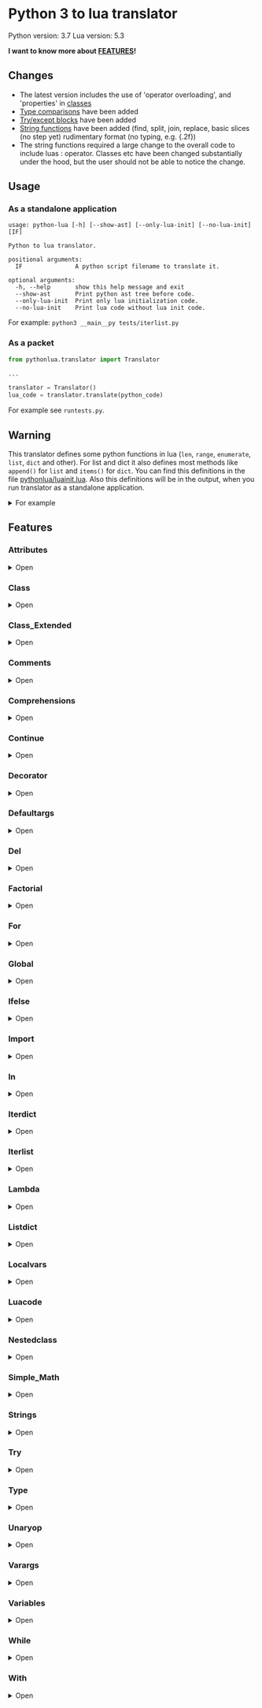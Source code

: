# Python 3 to lua translator

Python version: 3.7
Lua version: 5.3

**I want to know more about [FEATURES](#features)!**


## Changes

- The latest version includes the use of 'operator overloading', and 'properties' in [classes](#class_extended)
- [Type comparisons](#type) have been added
- [Try/except blocks](#try) have been added
- [String functions](#strings) have been added (find, split, join, replace, basic slices (no step yet) rudimentary format 
(no typing, e.g. {.2f})
- The string functions required a large change to the overall code to include luas : operator. Classes etc have been
changed substantially under the hood, but the user should not be able to notice the change.

## Usage

### As a standalone application
```
usage: python-lua [-h] [--show-ast] [--only-lua-init] [--no-lua-init] [IF]

Python to lua translator.

positional arguments:
  IF               A python script filename to translate it.

optional arguments:
  -h, --help       show this help message and exit
  --show-ast       Print python ast tree before code.
  --only-lua-init  Print only lua initialization code.
  --no-lua-init    Print lua code without lua init code.
```

For example: ```python3 __main__py tests/iterlist.py```

### As a packet
```python
from pythonlua.translator import Translator

...

translator = Translator()
lua_code = translator.translate(python_code)
````

For example see ```runtests.py```.


## Warning

This translator defines some python functions in lua (```len```, ```range```, ```enumerate```, ```list```, ```dict``` and other).
For list and dict it also defines most methods like ```append()``` for ```list``` and ```items()``` for ```dict```.
You can find this definitions in the file [pythonlua/luainit.lua](./pythonlua/luainit.lua).
Also this definitions will be in the output, when you run translator as a standalone application.

<details><summary>For example</summary>
<p>

```lua
local string_meta = getmetatable("")
string_meta.__add = function(v1, v2)
    if type(v1) == "string" and type(v2) == "string" then
        return v1 .. v2
    end
    return v1 + v2
end

local str = tostring
local int = tonumber

local function len(t)
    return #t
end

local function range(from, to, step)
    assert(from ~= nil)
    
    if to == nil then
        to = from
        from = 1        
    end
    
    if step == nil then
        step = to > from and 1 or -1
    end

    local i = from
    
    return function()
        ret = i
        if (step > 0 and i > to) or (step < 0 and i < to) then
            return nil
        end
        
        i = i + step
        return ret
    end
end

local function list(t)
    local methods = {}

    methods.append = function(value)
        table.insert(t, value)
    end

    local iterator_index = nil

    setmetatable(t, {
        __index = function(self, index)
            if type(index) == "number" and index < 0 then
                return rawget(t, #t + index + 1)
            end

            return methods[index]
        end,
        __call = function(self, _, idx)
            if idx == nil and iterator_index ~= nil then
                iterator_index = nil
            end

            local v = nil
            iterator_index, v = next(t, iterator_index)

            return v
        end,
    })
    return t
end

function dict(t)
    local methods = {}
    
    methods.items = function()
         return pairs(t)
    end

    local key_index = nil
    
    setmetatable(t, {
        __index = methods,
        __call = function(self, _, idx)
            if idx == nil and key_index ~= nil then
                key_index = nil
            end

            key_index, _ = next(t, key_index)

            return key_index
        end,
    })
    
    return t
end

function enumerate(t, start)
    start = start or 1

    local i, v = next(t, nil)
    return function()
        local index, value = i, v
        i, v = next(t, i)

        if index == nil then
            return nil
        end

        return index + start - 1, value
    end
end
local a, b, c = 1, 2, 3
print(a, b, c)
a, b = nil, nil
print(a, b, c)
c = nil
print(a, b, c)
```
</details>

## Features



### Attributes
<details><summary>Open</summary>
<p>
Python code:

```python
foo.bar.baz.one.two.three("Hello, world!")
```
</p>
<p>
Lua code:

```lua
foo.bar.baz.one.two:three(("Hello, world!"))
```
</p>
<p>
Output:


</p>
</details>

### Class
<details><summary>Open</summary>
<p>
Python code:

```python
class Animal:
    PLANET = "Earth"

    def __init__(self, name):
        self.name = name

    def say_hello(self):
        print("Hello, my name is: " + self.name + "!")

    @staticmethod
    def statichello(msg):
        print(msg+" from staticmethod")


class Dog(Animal):
    def say_hello(self):
        print("Hello, my name is: " + self.name + "!")
        self.bark()

    def bark(self):
        print("Bark! Bark! Bark!")


sparky = Animal("Sparky")
barky = Dog("Barky")

sparky.say_hello()
barky.say_hello()

barky.bark()

print("Animal.PLANET = ", Animal.PLANET)
print("sparky.PLANET = ", sparky.PLANET)
print("barky.PLANET = ", barky.PLANET)

Animal.PLANET = "Mars"

print("Animal.PLANET = ", Animal.PLANET)
print("sparky.PLANET = ", sparky.PLANET)

Animal.statichello("Hello")
Dog.statichello("Hello")
```
</p>
<p>
Lua code:

```lua
local Animal = class(function(Animal)
    Animal.PLANET = ("Earth")
    function Animal.__init__(self, name)
        self.name = name
    end
    function Animal.say_hello(self)
        print(((("Hello, my name is: ") + self.name) + ("!")))
    end
    Animal.statichello = staticmethod(function(msg)
        print((msg + (" from staticmethod")))
    end)
    return Animal
end, "Animal", {}, {}, {})
local Dog = class(function(Dog)
    function Dog.say_hello(self)
        print(((("Hello, my name is: ") + self.name) + ("!")))
        self:bark()
    end
    function Dog.bark(self)
        print(("Bark! Bark! Bark!"))
    end
    return Dog
end, "Dog", {Animal}, {}, {})
local sparky = Animal(("Sparky"))
local barky = Dog(("Barky"))
sparky:say_hello()
barky:say_hello()
barky:bark()
print(("Animal.PLANET = "), Animal.PLANET)
print(("sparky.PLANET = "), sparky.PLANET)
print(("barky.PLANET = "), barky.PLANET)
Animal.PLANET = ("Mars")
print(("Animal.PLANET = "), Animal.PLANET)
print(("sparky.PLANET = "), sparky.PLANET)
Animal:statichello(("Hello"))
Dog:statichello(("Hello"))
```
</p>
<p>
Output:

Hello, my name is: Sparky!
Hello, my name is: Barky!
Bark! Bark! Bark!
Bark! Bark! Bark!
Animal.PLANET = 	Earth
sparky.PLANET = 	Earth
barky.PLANET = 	Earth
Animal.PLANET = 	Mars
sparky.PLANET = 	Mars
Hello from staticmethod
Hello from staticmethod

</p>
</details>

### Class_Extended
<details><summary>Open</summary>
<p>
Python code:

```python
class example:
    def __init__(self, v):
        self.value = v

    def __add__(self, other):
        return example(self.value+other.value)

    def __sub__(self, other):
        return example(self.value-other.value)

    def __mul__(self, other):
        return example(self.value*other.value)

    def __truediv__(self, other):
        return example(self.value/other.value)

    def __lt__(self, other):
        return self.value < other.value

    def __str__(self):
        return str(self.value)


    def __contains__(self, item):
        if isinstance(item, str):
            return True
        return False

    @property
    def prop(self):
        return self.value

    @prop.setter
    def prop(self,new):
        if new > 5:
            self.value = new


a = example(5)
b = example(6)
print(a+b)
print(a-b)
print(a*b)
print(a/b)
print(a.prop)
a.prop = 4
print(a.prop)
a.prop = 6
print(a.prop)

if "string" in a:
    print("yes")
if 1 in a:
    print("no")
```
</p>
<p>
Lua code:

```lua
local example = class(function(example)
    function example.__init__(self, v)
        self.value = v
    end
    function example.__add__(self, other)
        return example((self.value + other.value))
    end
    function example.__sub__(self, other)
        return example((self.value - other.value))
    end
    function example.__mul__(self, other)
        return example((self.value * other.value))
    end
    function example.__truediv__(self, other)
        return example((self.value / other.value))
    end
    function example.__lt__(self, other)
        return (self.value < other.value)
    end
    function example.__str__(self)
        return str(self.value)
    end
    function example.__contains__(self, item)
        if isinstance(item, str) then
            return true
        end
        return false
    end
    example.prop = property(function(self)
        return self.value
    end)
    example.prop = example.prop:setter(function(self, new)
        if (new > 5) then
            self.value = new
        end
    end)
    return example
end, "example", {}, {__add = "__add__", __sub = "__sub__", __mul = "__mul__", __div = "__truediv__", __lt = "__lt__", __tostring = "__str__", __in = "__contains__"}, {prop = "example.prop"})
local a = example(5)
local b = example(6)
print((a + b))
print((a - b))
print((a * b))
print((a / b))
print(a.prop)
a.prop = 4
print(a.prop)
a.prop = 6
print(a.prop)
if (operator_in(("string"), a)) then
    print(("yes"))
end
if (operator_in(1, a)) then
    print(("no"))
end
```
</p>
<p>
Output:

11
-1
30
0.83333333333333
5
5
6
yes

</p>
</details>

### Comments
<details><summary>Open</summary>
<p>
Python code:

```python
"""Documentation comments test"""

class Animal:
    """Class-level docstring"""
    pass

def foo():
    """Function-level docstring"""
    pass

name = "John " + "Parrish"

print(name)
print("Hello!")

```
</p>
<p>
Lua code:

```lua
--[[ Documentation comments test ]]
local Animal = class(function(Animal)
    --[[ Class-level docstring ]]
    return Animal
end, "Animal", {}, {}, {})
local function foo()
    --[[ Function-level docstring ]]
end
local name = (("John ") + ("Parrish"))
print(name)
print(("Hello!"))
```
</p>
<p>
Output:

John Parrish
Hello!

</p>
</details>

### Comprehensions
<details><summary>Open</summary>
<p>
Python code:

```python

a = [i * j for i in range(5) for j in range(3) if i * j % 2 == 0 and i > 0 and j > 0]

for item in a:
    print(item)

lst = ["a","b","c","d","e"]
b = {lst[i]: i ** 2 for i in range(5)}

for k in lst:
    print(k,b[k])
```
</p>
<p>
Lua code:

```lua
local a = (function() local result = list {} for i in range(5) do for j in range(3) do if (((math.fmod((i * j), 2)) == 0) and (i > 0) and (j > 0)) then result:append((i * j)) end end end return result end)()
for item in a do
    print(item)
    ::loop_label_1::
end
local lst = list {("a"), ("b"), ("c"), ("d"), ("e")}
local b = (function() local result = dict {} for i in range(5) do result[lst[i]] = (math.pow(i, 2)) end return result end)()
for k in lst do
    print(k, b[k])
    ::loop_label_2::
end
```
</p>
<p>
Output:

2
2
4
6
4
8
a	0.0
b	1.0
c	4.0
d	9.0
e	16.0

</p>
</details>

### Continue
<details><summary>Open</summary>
<p>
Python code:

```python
for i in range(10):
    if i == 5:
        continue
    for j in range(10):
        if j == 7:
            continue
        print(i, " * ", j, " = ", i * j)
```
</p>
<p>
Lua code:

```lua
for i in range(10) do
    if (i == 5) then
        goto loop_label_3
    end
    for j in range(10) do
        if (j == 7) then
            goto loop_label_4
        end
        print(i, (" * "), j, (" = "), (i * j))
        ::loop_label_4::
    end
    ::loop_label_3::
end
```
</p>
<p>
Output:

0	 * 	0	 = 	0
0	 * 	1	 = 	0
0	 * 	2	 = 	0
0	 * 	3	 = 	0
0	 * 	4	 = 	0
0	 * 	5	 = 	0
0	 * 	6	 = 	0
0	 * 	8	 = 	0
0	 * 	9	 = 	0
1	 * 	0	 = 	0
1	 * 	1	 = 	1
1	 * 	2	 = 	2
1	 * 	3	 = 	3
1	 * 	4	 = 	4
1	 * 	5	 = 	5
1	 * 	6	 = 	6
1	 * 	8	 = 	8
1	 * 	9	 = 	9
2	 * 	0	 = 	0
2	 * 	1	 = 	2
2	 * 	2	 = 	4
2	 * 	3	 = 	6
2	 * 	4	 = 	8
2	 * 	5	 = 	10
2	 * 	6	 = 	12
2	 * 	8	 = 	16
2	 * 	9	 = 	18
3	 * 	0	 = 	0
3	 * 	1	 = 	3
3	 * 	2	 = 	6
3	 * 	3	 = 	9
3	 * 	4	 = 	12
3	 * 	5	 = 	15
3	 * 	6	 = 	18
3	 * 	8	 = 	24
3	 * 	9	 = 	27
4	 * 	0	 = 	0
4	 * 	1	 = 	4
4	 * 	2	 = 	8
4	 * 	3	 = 	12
4	 * 	4	 = 	16
4	 * 	5	 = 	20
4	 * 	6	 = 	24
4	 * 	8	 = 	32
4	 * 	9	 = 	36
6	 * 	0	 = 	0
6	 * 	1	 = 	6
6	 * 	2	 = 	12
6	 * 	3	 = 	18
6	 * 	4	 = 	24
6	 * 	5	 = 	30
6	 * 	6	 = 	36
6	 * 	8	 = 	48
6	 * 	9	 = 	54
7	 * 	0	 = 	0
7	 * 	1	 = 	7
7	 * 	2	 = 	14
7	 * 	3	 = 	21
7	 * 	4	 = 	28
7	 * 	5	 = 	35
7	 * 	6	 = 	42
7	 * 	8	 = 	56
7	 * 	9	 = 	63
8	 * 	0	 = 	0
8	 * 	1	 = 	8
8	 * 	2	 = 	16
8	 * 	3	 = 	24
8	 * 	4	 = 	32
8	 * 	5	 = 	40
8	 * 	6	 = 	48
8	 * 	8	 = 	64
8	 * 	9	 = 	72
9	 * 	0	 = 	0
9	 * 	1	 = 	9
9	 * 	2	 = 	18
9	 * 	3	 = 	27
9	 * 	4	 = 	36
9	 * 	5	 = 	45
9	 * 	6	 = 	54
9	 * 	8	 = 	72
9	 * 	9	 = 	81

</p>
</details>

### Decorator
<details><summary>Open</summary>
<p>
Python code:

```python
def strong(old_fun):
    def wrapper(*args):
        s = "<strong>" + old_fun(*args) + "</strong>"
        return s
    return wrapper

def italic(old_fun):
    def wrapper(*args):
        s = "<em>" + old_fun(*args) + "</em>"
        return s
    return wrapper

@italic
@strong
def hello(name):
    return "Hello, " + name + "!"

print(hello("John"))
```
</p>
<p>
Lua code:

```lua
local function strong(old_fun)
    local function wrapper(...)
        local args = list {...}
        local s = ((("<strong>") + old_fun(unpack(args))) + ("</strong>"))
        return s
    end
    return wrapper
end
local function italic(old_fun)
    local function wrapper(...)
        local args = list {...}
        local s = ((("<em>") + old_fun(unpack(args))) + ("</em>"))
        return s
    end
    return wrapper
end
local hello = italic(strong(function(name)
    return ((("Hello, ") + name) + ("!"))
end))
print(hello(("John")))
```
</p>
<p>
Output:

<em><strong>Hello, John!</strong></em>

</p>
</details>

### Defaultargs
<details><summary>Open</summary>
<p>
Python code:

```python
def hello(name, age=20, nickname="", *args):
    print("Hello, my name is " + name + " and I'm " + str(age))
    print("My nickname is " + nickname)

hello("John", 12, "antikiller")
hello("Josh", 45)
hello("Jane")

```
</p>
<p>
Lua code:

```lua
local function hello(name, age, nickname, ...)
    age = age or 20
    nickname = nickname or ("")
    local args = list {...}
    print((((("Hello, my name is ") + name) + (" and I'm ")) + str(age)))
    print((("My nickname is ") + nickname))
end
hello(("John"), 12, ("antikiller"))
hello(("Josh"), 45)
hello(("Jane"))
```
</p>
<p>
Output:

Hello, my name is John and I'm 12
My nickname is antikiller
Hello, my name is Josh and I'm 45
My nickname is 
Hello, my name is Jane and I'm 20
My nickname is 

</p>
</details>

### Del
<details><summary>Open</summary>
<p>
Python code:

```python
a, b, c = 1, 2, 3
print(a, b, c)
del a, b
print(a, b, c)
del c
print(a, b, c)
```
</p>
<p>
Lua code:

```lua
local a, b, c = 1, 2, 3
print(a, b, c)
a, b = nil, nil
print(a, b, c)
c = nil
print(a, b, c)
```
</p>
<p>
Output:

1	2	3
nil	nil	3
nil	nil	nil

</p>
</details>

### Factorial
<details><summary>Open</summary>
<p>
Python code:

```python
def factorial(value):
    return 1 if value == 0 else value * factorial(value - 1)

print(factorial(5))
print(factorial(10))
print(factorial(3))
print(factorial(0))

```
</p>
<p>
Lua code:

```lua
local function factorial(value)
    return (value == 0) and 1 or (value * factorial((value - 1)))
end
print(factorial(5))
print(factorial(10))
print(factorial(3))
print(factorial(0))
```
</p>
<p>
Output:

120
3628800
6
1

</p>
</details>

### For
<details><summary>Open</summary>
<p>
Python code:

```python
for i in range(10):
    print(i)

k = [1, 2, 3]
print(len(k))
```
</p>
<p>
Lua code:

```lua
for i in range(10) do
    print(i)
    ::loop_label_5::
end
local k = list {1, 2, 3}
print(len(k))
```
</p>
<p>
Output:

0
1
2
3
4
5
6
7
8
9
3

</p>
</details>

### Global
<details><summary>Open</summary>
<p>
Python code:

```python
foo = 42

def bar():
    global foo
    foo = 34

print("foo = ", foo)
bar()
print("foo = ", foo)
```
</p>
<p>
Lua code:

```lua
local foo = 42
local function bar()
    foo = 34
end
print(("foo = "), foo)
bar()
print(("foo = "), foo)
```
</p>
<p>
Output:

foo = 	42
foo = 	34

</p>
</details>

### Ifelse
<details><summary>Open</summary>
<p>
Python code:

```python
a = 45
b = 0

if a > 5 and b < 34:
    print("a > 5")
    if a >= 45:
        print("a >= 45")
    else:
        print("a < 45")
elif a < 5:
    print("a < 5")
else:
    print("a == 5")

if a == 45:
    print("a == 45")

x = 100
if 50 < x < 150:
    print("50 < x < 150")
else:
    print("Something wrong.")
```
</p>
<p>
Lua code:

```lua
local a = 45
local b = 0
if ((a > 5) and (b < 34)) then
    print(("a > 5"))
    if (a >= 45) then
        print(("a >= 45"))
    else
        print(("a < 45"))
    end
elseif (a < 5) then
    print(("a < 5"))
else
    print(("a == 5"))
end
if (a == 45) then
    print(("a == 45"))
end
local x = 100
if (50 < x and x < 150) then
    print(("50 < x < 150"))
else
    print(("Something wrong."))
end
```
</p>
<p>
Output:

a > 5
a >= 45
a == 45
50 < x < 150

</p>
</details>

### Import
<details><summary>Open</summary>
<p>
Python code:

```python
import foo.bar
import bar as bar_ex
```
</p>
<p>
Lua code:

```lua
local bar = require("foo.bar")
local bar_ex = require("bar")
```
</p>
<p>
Output:


</p>
</details>

### In
<details><summary>Open</summary>
<p>
Python code:

```python
a = [1, 2, 3, 4]
b = {
    "name": "John",
    "age": 42,
}

c = "Hello, world!"

if 2 < 3:
    print("2 < 3")

print(1 in a)
print(2 in a)
print(5 in a)
print("name" in b)
print("surname" in b)
print("Hell" in c)
print("world" in c)
print("Foo" in c)
print("Hells" not in c)
```
</p>
<p>
Lua code:

```lua
local a = list {1, 2, 3, 4}
local b = dict {[("name")] = ("John"), [("age")] = 42}
local c = ("Hello, world!")
if (2 < 3) then
    print(("2 < 3"))
end
print((operator_in(1, a)))
print((operator_in(2, a)))
print((operator_in(5, a)))
print((operator_in(("name"), b)))
print((operator_in(("surname"), b)))
print((operator_in(("Hell"), c)))
print((operator_in(("world"), c)))
print((operator_in(("Foo"), c)))
print((not operator_in(("Hells"), c)))
```
</p>
<p>
Output:

2 < 3
true
true
false
true
false
true
true
false
true

</p>
</details>

### Iterdict
<details><summary>Open</summary>
<p>
Python code:

```python
book = {
    "title": "Harry Potter and the philosopher's stone",
    "author": "J. K. Rowling",
    "year": 1997,
}

k = 0
for i in book:
    k += 1
    if k > 1:
        break

for i in book:
    pass

```
</p>
<p>
Lua code:

```lua
local book = dict {[("title")] = ("Harry Potter and the philosopher's stone"), [("author")] = ("J. K. Rowling"), [("year")] = 1997}
local k = 0
for i in book do
    k = (k + 1)
    if (k > 1) then
        break
    end
    ::loop_label_6::
end
for i in book do
    ::loop_label_7::
end
```
</p>
<p>
Output:


</p>
</details>

### Iterlist
<details><summary>Open</summary>
<p>
Python code:

```python
a = [1, 4, 8, 16, 52, 34, 78, 342]

k = 0

strange_sum = 0
for i in a:
    k += 1
    if k > 3:
        break

    print("Current i is: ", i)
    strange_sum += i

print("After break: ")

for i in a:
    print("Current i is: ", i)
    strange_sum += i

print("Some strange sum is: ", strange_sum)
```
</p>
<p>
Lua code:

```lua
local a = list {1, 4, 8, 16, 52, 34, 78, 342}
local k = 0
local strange_sum = 0
for i in a do
    k = (k + 1)
    if (k > 3) then
        break
    end
    print(("Current i is: "), i)
    strange_sum = (strange_sum + i)
    ::loop_label_8::
end
print(("After break: "))
for i in a do
    print(("Current i is: "), i)
    strange_sum = (strange_sum + i)
    ::loop_label_9::
end
print(("Some strange sum is: "), strange_sum)
```
</p>
<p>
Output:

Current i is: 	1
Current i is: 	4
Current i is: 	8
After break: 
Current i is: 	1
Current i is: 	4
Current i is: 	8
Current i is: 	16
Current i is: 	52
Current i is: 	34
Current i is: 	78
Current i is: 	342
Some strange sum is: 	548

</p>
</details>

### Lambda
<details><summary>Open</summary>
<p>
Python code:

```python
sqr = lambda x: x * x
print(sqr(2))
print(sqr(8))
```
</p>
<p>
Lua code:

```lua
local sqr = function(x) return (x * x) end
print(sqr(2))
print(sqr(8))
```
</p>
<p>
Output:

4
64

</p>
</details>

### Listdict
<details><summary>Open</summary>
<p>
Python code:

```python
a = [1, 2, 5]
b = [
    [1, 2, 3],
    [4, 5, 6],
    [7, 8, 9],
]

c = {
    "firstname": "John",
    "lastname": "Doe",
    "age": 42,
    "children": [
        {
            "name": "Sara",
            "age": 4,
        },
    ],
}

print(a[1])
print(b[0][1])
print(c["firstname"], c["lastname"])

ch = c["children"][0]
print(ch["name"], ch["age"])
```
</p>
<p>
Lua code:

```lua
local a = list {1, 2, 5}
local b = list {list {1, 2, 3}, list {4, 5, 6}, list {7, 8, 9}}
local c = dict {[("firstname")] = ("John"), [("lastname")] = ("Doe"), [("age")] = 42, [("children")] = list {dict {[("name")] = ("Sara"), [("age")] = 4}}}
print(a[1])
print(b[0][1])
print(c[("firstname")], c[("lastname")])
local ch = c[("children")][0]
print(ch[("name")], ch[("age")])
```
</p>
<p>
Output:

2
2
John	Doe
Sara	4

</p>
</details>

### Localvars
<details><summary>Open</summary>
<p>
Python code:

```python
i = 10
j = 5
while i > 0:
    print(i)
    i = i - 1
    test = 3434

test = 56

def fact(n):
    return 1 if n == 0 else n * fact(n - 1)

class Foo:
    def __init__(self):
        self.cls_var = 45
        localvar = 56
```
</p>
<p>
Lua code:

```lua
local i = 10
local j = 5
while (i > 0) do
    print(i)
    i = (i - 1)
    local test = 3434
    ::loop_label_10::
end
local test = 56
local function fact(n)
    return (n == 0) and 1 or (n * fact((n - 1)))
end
local Foo = class(function(Foo)
    function Foo.__init__(self)
        self.cls_var = 45
        local localvar = 56
    end
    return Foo
end, "Foo", {}, {}, {})
```
</p>
<p>
Output:

10
9
8
7
6
5
4
3
2
1

</p>
</details>

### Luacode
<details><summary>Open</summary>
<p>
Python code:

```python
def get_summ(a, b):
    return a + b

print(get_summ(3, 5))

"""[[luacode]]
local c = 45
print(c)
"""
```
</p>
<p>
Lua code:

```lua
local function get_summ(a, b)
    return (a + b)
end
print(get_summ(3, 5))

local c = 45
print(c)

```
</p>
<p>
Output:

8
45

</p>
</details>

### Nestedclass
<details><summary>Open</summary>
<p>
Python code:

```python
class Foo:
    class Bar:
        def __init__(self):
            print("__init__ from Bar")
    
    def __init__(self):
        print("__init__ from Foo")
        Foo.Bar()

Foo()
Foo.Bar()
```
</p>
<p>
Lua code:

```lua
local Foo = class(function(Foo)
    Foo.Bar = class(function(Bar)
        function Bar.__init__(self)
            print(("__init__ from Bar"))
        end
        return Bar
    end, "Bar", {}, {}, {})
    function Foo.__init__(self)
        print(("__init__ from Foo"))
        Foo.Bar()
    end
    return Foo
end, "Foo", {}, {}, {})
Foo()
Foo:Bar()
```
</p>
<p>
Output:

__init__ from Foo
__init__ from Bar
__init__ from Bar

</p>
</details>

### Simple_Math
<details><summary>Open</summary>
<p>
Python code:

```python
print(5 + 3)
print(18 - 2)
print(5 * 5)
print(64 / 2)
print(11 ** 2)
print(11 // 2)
print(11 / 2)
print(((5 + 34) ** 2 / 53) * (24 - 6 * 3))

```
</p>
<p>
Lua code:

```lua
print((5 + 3))
print((18 - 2))
print((5 * 5))
print((64 / 2))
print((math.pow(11, 2)))
print((math.floor(11 / 2)))
print((11 / 2))
print((((math.pow((5 + 34), 2)) / 53) * (24 - (6 * 3))))
```
</p>
<p>
Output:

8
16
25
32.0
121.0
5
5.5
172.18867924528

</p>
</details>

### Strings
<details><summary>Open</summary>
<p>
Python code:

```python
print("test" + "ing")
print("test{}".format("ing2"))
str = "ab{}cb{}"
print(str.replace("b","d"))
print(str.find("c"))
print(str.format("asdf","asdf2"))
print(str[1:5])

print("()".join(str.split("{}")))
```
</p>
<p>
Lua code:

```lua
print((("test") + ("ing")))
print(("test{}"):format(("ing2")))
local str = ("ab{}cb{}")
print(str:replace(("b"), ("d")))
print(str:find(("c")))
print(str:format(("asdf"), ("asdf2")))
print(str[Slice(1,5,nil)])
print(("()"):join(str:split(("{}"))))
```
</p>
<p>
Output:

testing
testing2
ad{}cd{}
4
abasdfcbasdf2
b{}c
ab()cb()

</p>
</details>

### Try
<details><summary>Open</summary>
<p>
Python code:

```python
try:
    print('test')
    xpcall()
    print('still going')
except:
    print('Error in function')
print('running')
```
</p>
<p>
Lua code:

```lua
xpcall(function()
    print(("test"))
    xpcall()
    print(("still going"))
end, function(Error)
    print(("Error in function"))
end)
print(("running"))
```
</p>
<p>
Output:

test
Error in function
running

</p>
</details>

### Type
<details><summary>Open</summary>
<p>
Python code:

```python
class A:
    pass
a = A()
if isinstance(a,A) and type(a) is A:
    print("class typing works")
b = 5.5
if isinstance(b,float):  # or int, since both convert to number in lua
    print("number typing works")
c = "my string"
if isinstance(c,str):
    print("string typing works")
d = []
if type(d) is list and isinstance(d,list):
    print("list type works")
e = {}
if type(e) is dict and isinstance(e,dict):
    print("dict type works")
if type(d) is dict or type(e) is list:
    print("not good")


```
</p>
<p>
Lua code:

```lua
local A = class(function(A)
    return A
end, "A", {}, {}, {})
local a = A()
if (isinstance(a, A) and (type(a) == A)) then
    print(("class typing works"))
end
local b = 5.5
if isinstance(b, float) then
    print(("number typing works"))
end
local c = ("my string")
if isinstance(c, str) then
    print(("string typing works"))
end
local d = list {}
if ((type(d) == list) and isinstance(d, list)) then
    print(("list type works"))
end
local e = dict {}
if ((type(e) == dict) and isinstance(e, dict)) then
    print(("dict type works"))
end
if ((type(d) == dict) or (type(e) == list)) then
    print(("not good"))
end
```
</p>
<p>
Output:

class typing works
number typing works
string typing works
list type works
dict type works

</p>
</details>

### Unaryop
<details><summary>Open</summary>
<p>
Python code:

```python
a = 45
a = -a

b = +a

c = ~a

test = True
nt = not test

print(a, b, c)
print(test, nt)
```
</p>
<p>
Lua code:

```lua
local a = 45
a = -a
local b = a
local c = bit32.bnot(a)
local test = true
local nt = not test
print(a, b, c)
print(test, nt)
```
</p>
<p>
Output:

-45	-45	44
true	false

</p>
</details>

### Varargs
<details><summary>Open</summary>
<p>
Python code:

```python
def foo():
    pass

def varargs(name, *args):
    print("Name is: ", name)
    print(*args)

varargs("first", 1, 3, 6, 4, 7)
varargs("second", "hello", "python", "world")
```
</p>
<p>
Lua code:

```lua
local function foo()

end
local function varargs(name, ...)
    local args = list {...}
    print(("Name is: "), name)
    print(unpack(args))
end
varargs(("first"), 1, 3, 6, 4, 7)
varargs(("second"), ("hello"), ("python"), ("world"))
```
</p>
<p>
Output:

Name is: 	first
1	3	6	4	7
Name is: 	second
hello	python	world

</p>
</details>

### Variables
<details><summary>Open</summary>
<p>
Python code:

```python
a = 45
b = 100

a, b = b, a

c = a * b
d = c / (1 + 1)

print(a)
print(b)
print(c)
print(d)
```
</p>
<p>
Lua code:

```lua
local a = 45
local b = 100
local a, b = b, a
local c = (a * b)
local d = (c / (1 + 1))
print(a)
print(b)
print(c)
print(d)
```
</p>
<p>
Output:

100
45
4500
2250.0

</p>
</details>

### While
<details><summary>Open</summary>
<p>
Python code:

```python
i = 10
while i > 0:
    print(i)
    i -= 1
```
</p>
<p>
Lua code:

```lua
local i = 10
while (i > 0) do
    print(i)
    i = (i - 1)
    ::loop_label_11::
end
```
</p>
<p>
Output:

10
9
8
7
6
5
4
3
2
1

</p>
</details>

### With
<details><summary>Open</summary>
<p>
Python code:

```python
with open("output") as output_file:
    output_file.write(input_file.read())

```
</p>
<p>
Lua code:

```lua
do
    local output_file = open(("output"))
    output_file:write(input_file:read())
end
```
</p>
<p>
Output:


</p>
</details>
